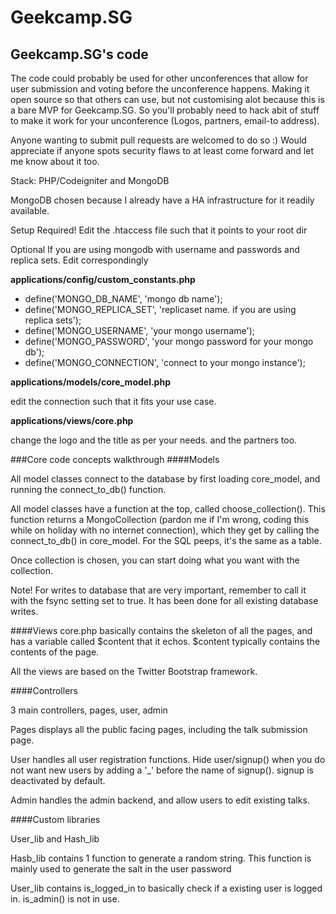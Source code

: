 Geekcamp.SG
===========

## Geekcamp.SG's code

The code could probably be used for other unconferences that allow for user submission and voting before the unconference happens. Making it open source so that others can use, but not customising alot because this is a bare MVP for Geekcamp.SG. So you'll probably need to hack abit of stuff to make it work for your unconference (Logos, partners, email-to address). 

Anyone wanting to submit pull requests are welcomed to do so :) Would appreciate if anyone spots security flaws to at least come forward and let me know about it too.

Stack: PHP/Codeigniter and MongoDB

MongoDB chosen because I already have a HA infrastructure for it readily available.

Setup
Required!
Edit the .htaccess file such that it points to your root dir

Optional
If you are using mongodb with username and passwords and replica sets. Edit correspondingly

**applications/config/custom_constants.php**

*  define('MONGO_DB_NAME',     'mongo db name'); 
*  define('MONGO_REPLICA_SET', 'replicaset name. if you are using replica sets');
*  define('MONGO_USERNAME',    'your mongo username');
*  define('MONGO_PASSWORD',    'your mongo password for your mongo db');
*  define('MONGO_CONNECTION', 'connect to your mongo instance');

**applications/models/core_model.php**

edit the connection such that it fits your use case.

**applications/views/core.php**

change the logo and the title as per your needs.
and the partners too.


###Core code concepts walkthrough
####Models

All model classes connect to the database by first loading core_model, and running the connect_to_db() function.

All model classes have a function at the top, called choose_collection(). This function returns a MongoCollection (pardon me if I'm wrong, coding this while on holiday with no internet connection), which they get by calling the connect_to_db() in core_model. For the SQL peeps, it's the same as a table.

Once collection is chosen, you can start doing what you want with the collection.

Note! For writes to database that are very important, remember to call it with the fsync setting set to true. It has been done for all existing database writes.



####Views
core.php basically contains the skeleton of all the pages, and has a variable called $content that it echos. $content typically contains the contents of the page.

All the views are based on the Twitter Bootstrap framework.


####Controllers

3 main controllers, pages, user, admin

Pages displays all the public facing pages, including the talk submission page.

User handles all user registration functions. Hide user/signup() when you do not want new users by adding a '_' before the name of signup(). signup is deactivated by default.

Admin handles the admin backend, and allow users to edit existing talks.


####Custom libraries

User_lib and Hash_lib

Hasb_lib contains 1 function to generate a random string. This function is mainly used to generate the salt in the user password

User_lib contains is_logged_in to basically check if a existing user is logged in. is_admin() is not in use.